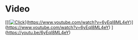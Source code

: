 # Video
[[[[![Click]()]()](https://www.youtube.com/watch?v=6yEqI8ML4eY)](https://www.youtube.com/watch?v=6yEqI8ML4eY)
](https://youtu.be/6yEqI8ML4eY)
